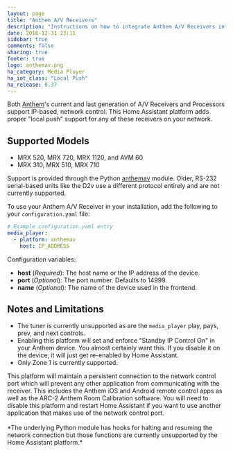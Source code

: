```yaml
---
layout: page
title: "Anthem A/V Receivers"
description: "Instructions on how to integrate Anthem A/V Receivers into Home Assistant."
date: 2016-12-31 23:11
sidebar: true
comments: false
sharing: true
footer: true
logo: anthemav.png
ha_category: Media Player
ha_iot_class: "Local Push"
ha_release: 0.37
---
```


Both [Anthem]'s current and last generation of A/V Receivers and Processors support IP-based, network control. This Home Assistant platform adds proper "local push" support for any of these receivers on your network.

## Supported Models

* MRX 520, MRX 720, MRX 1120, and AVM 60
* MRX 310, MRX 510, MRX 710

Support is provided through the Python [anthemav] module. Older, RS-232 serial-based units like the D2v use a different protocol entirely and are not currently supported.

[Anthem]:	http://www.anthemav.com/
[anthemav]: https://github.com/nugget/python-anthemav


To use your Anthem A/V Receiver in your installation, add the following to your `configuration.yaml` file:

```yaml
# Example configuration.yaml entry
media_player:
  - platform: anthemav
    host: IP_ADDRESS
```

Configuration variables:

- **host** (*Required*): The host name or the IP address of the device.
- **port** (*Optional*): The port number. Defaults to 14999.
- **name** (*Optional*): The name of the device used in the frontend.

## Notes and Limitations

- The tuner is currently unsupported as are the `media_player` play, pays, prev, and next controls.
- Enabling this platform will set and enforce "Standby IP Control On" in your Anthem device.  You almost certainly want this.  If you disable it on the device, it will just get re-enabled by Home Assistant.
- Only Zone 1 is currently supported.

<p class='note warning'>
  This platform will maintain a persistent connection to the network control port which will prevent any other application from communicating with the receiver. This includes the Anthem iOS and Android remote control apps as well as the ARC-2 Anthem Room Calibration software. You will need to disable this platform and restart Home Assistant if you want to use another
  application that makes use of the network control port.
  <br /><br />
  *The underlying Python module has hooks for halting and resuming the network connection but those functions are currently unsupported by the Home Assistant platform.*
</p>
